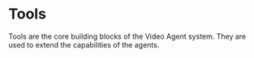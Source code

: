 # Tools

Tools are the core building blocks of the Video Agent system. They are used to extend the capabilities of the agents.


